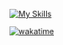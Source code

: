 [![My Skills](https://skillicons.dev/icons?i=py,go,rust,ts,react,nextjs,vue,nuxt,tailwind,postgres,redis,docker&theme=dark&perline=6)](https://skillicons.dev)

[![wakatime](https://wakatime.com/badge/user/018b3b49-c58e-43c0-bcc1-443ae633a752.svg)](https://wakatime.com/@018b3b49-c58e-43c0-bcc1-443ae633a752)
